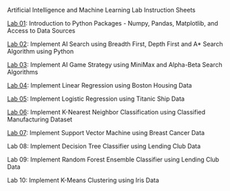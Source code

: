 Artificial Intelligence and Machine Learning Lab Instruction Sheets

[Lab 01](https://github.com/Aravindlakki/aravindL/blob/main/LAB%201.ipynb): Introduction to Python Packages - Numpy, Pandas, Matplotlib, and Access to Data Sources

[Lab 02](https://github.com/Aravindlakki/aravindL/blob/main/LAB_2.ipynb): Implement AI Search using Breadth First, Depth First and A* Search Algorithm using Python

[Lab 03](https://github.com/Aravindlakki/aravindL/blob/main/lab3.ipynb): Implement AI Game Strategy using MiniMax and Alpha-Beta Search Algorithms

[Lab 04](https://github.com/Aravindlakki/aravindL/blob/main/LAB4.ipynb): Implement Linear Regression using Boston Housing Data

[Lab 05](https://github.com/Aravindlakki/aravindL/blob/main/LAB5.ipynb): Implement Logistic Regression using Titanic Ship Data

[Lab 06](): Implement K-Nearest Neighbor Classification using Classified Manufacturing Dataset

[Lab 07](): Implement Support Vector Machine using Breast Cancer Data

Lab 08: Implement Decision Tree Classifier using Lending Club Data

Lab 09: Implement Random Forest Ensemble Classifier using Lending Club Data

Lab 10: Implement K-Means Clustering using Iris Data
